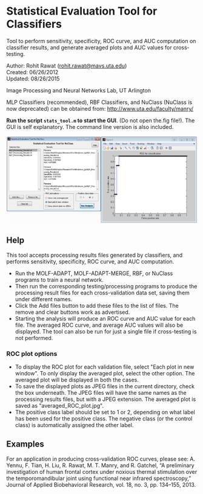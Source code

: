 Statistical Evaluation Tool for Classifiers
===========================================

Tool to perform sensitivity, specificity, ROC curve, and AUC computation on
classifier results, and generate averaged plots and AUC values for cross-testing.

Author: Rohit Rawat (rohit.rawat@mavs.uta.edu)  
Created: 06/26/2012  
Updated: 08/26/2015

Image Processing and Neural Networks Lab, UT Arlington

MLP Classifiers (recommended), RBF Classifiers, and NuClass (NuClass is now deprecated)
can be obtained from: http://www.uta.edu/faculty/manry/

**Run the script `stats_tool.m` to start the GUI**. (Do not open the.fig file!).
The GUI is self explanatory. The command line version is also included.

![Screenshot](screenshot_stats_tool.png)

Help
----
This tool accepts processing results files generated by classifiers, and performs
sensitivity, specificity, ROC curve, and AUC computation.
* Run the MOLF-ADAPT, MOLF-ADAPT-MERGE, RBF, or NuClass programs to train a
neural network.
* Then run the corresponding testing/processing programs to produce the
processing result files for each cross-validation data set, saving them under
different names.
* Click the Add files button to add these files to the list of files. The
remove and clear buttons work as advertised.
* Starting the analysis will produce an ROC curve and AUC value for each file.
The averaged ROC curve, and average AUC values will also be displayed. The
tool can also be run for just a single file if cross-testing is not performed.

### ROC plot options
* To display the ROC plot for each validation file, select "Each plot in new
window". To only display the averaged plot, select the other option. The
averaged plot will be displayed in both the cases.
* To save the displayed plots as JPEG files in the current directory, check the box
underneath. The JPEG files will have the same names as the processing
results files, but with a JPEG extension. The averaged plot is saved as
"averaged_ROC_plot.jpg".
* The positive class label should be set to 1 or 2, depending on what label has
been used for the positive class. The negative class (or the control class) is
automatically assigned the other label.

Examples
--------
For an application in producing cross-validation ROC curves, please see:
A. Yennu, F. Tian, H. Liu, R. Rawat, M. T. Manry, and R. Gatchel,
“A preliminary investigation of human frontal cortex under noxious thermal 
stimulation over the temporomandibular joint using functional near infrared 
spectroscopy,” Journal of Applied Biobehavioral Research, vol. 18, no. 3, pp. 
134–155, 2013.

